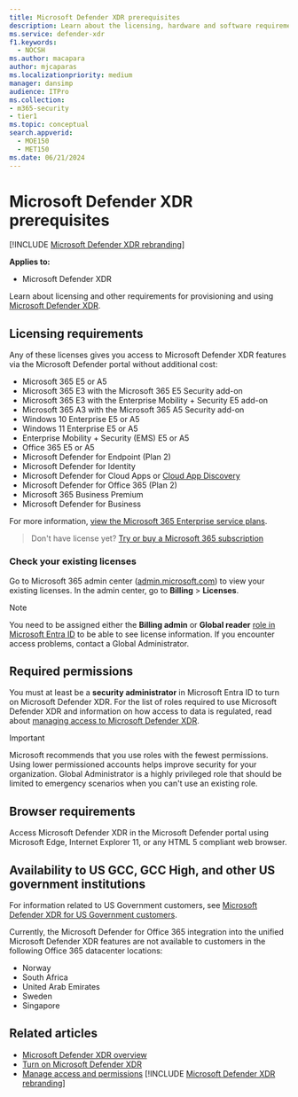 ```yaml
---
title: Microsoft Defender XDR prerequisites
description: Learn about the licensing, hardware and software requirements, and other configuration settings for Microsoft Defender XDR
ms.service: defender-xdr
f1.keywords: 
  - NOCSH
ms.author: macapara
author: mjcaparas
ms.localizationpriority: medium
manager: dansimp
audience: ITPro
ms.collection: 
- m365-security
- tier1
ms.topic: conceptual
search.appverid: 
  - MOE150
  - MET150
ms.date: 06/21/2024
---
```


# Microsoft Defender XDR prerequisites

[!INCLUDE [Microsoft Defender XDR rebranding](../includes/microsoft-defender.md)]


**Applies to:**
- Microsoft Defender XDR

Learn about licensing and other requirements for provisioning and using [Microsoft Defender XDR](microsoft-365-defender.md).

## Licensing requirements
Any of these licenses gives you access to Microsoft Defender XDR features via the Microsoft Defender portal without additional cost:

- Microsoft 365 E5 or A5
- Microsoft 365 E3 with the Microsoft 365 E5 Security add-on
- Microsoft 365 E3 with the Enterprise Mobility + Security E5 add-on
- Microsoft 365 A3 with the Microsoft 365 A5 Security add-on
- Windows 10 Enterprise E5 or A5
- Windows 11 Enterprise E5 or A5
- Enterprise Mobility + Security (EMS) E5 or A5
- Office 365 E5 or A5
- Microsoft Defender for Endpoint (Plan 2)
- Microsoft Defender for Identity
- Microsoft Defender for Cloud Apps or [Cloud App Discovery](/defender-cloud-apps/editions-cloud-app-security-aad)
- Microsoft Defender for Office 365 (Plan 2)
- Microsoft 365 Business Premium
- Microsoft Defender for Business

For more information, [view the Microsoft 365 Enterprise service plans](https://www.microsoft.com/licensing/product-licensing/microsoft-365-enterprise).

> Don't have license yet? [Try or buy a Microsoft 365 subscription](/microsoft-365/commerce/try-or-buy-microsoft-365)

### Check your existing  licenses

Go to Microsoft 365 admin center ([admin.microsoft.com](https://admin.microsoft.com/)) to view your existing licenses. In the admin center, go to **Billing** \> **Licenses**.

> [!NOTE]
> You need to be assigned either the **Billing admin** or **Global reader** [role in Microsoft Entra ID](/azure/active-directory/roles/permissions-reference) to be able to see license information. If you encounter access problems, contact a Global Administrator.

## Required permissions

You must at least be a **security administrator** in Microsoft Entra ID to turn on Microsoft Defender XDR. For the list of roles required to use Microsoft Defender XDR and information on how access to data is regulated, read about [managing access to Microsoft Defender XDR](m365d-permissions.md).

>[!IMPORTANT]
>Microsoft recommends that you use roles with the fewest permissions. Using lower permissioned accounts helps improve security for your organization. Global Administrator is a highly privileged role that should be limited to emergency scenarios when you can't use an existing role.



## Browser requirements

Access Microsoft Defender XDR in the Microsoft Defender portal using Microsoft Edge, Internet Explorer 11, or any HTML 5 compliant web browser.

## Availability to US GCC, GCC High, and other US government institutions

For information related to US Government customers, see [Microsoft Defender XDR for US Government customers](usgov.md).

Currently, the Microsoft Defender for Office 365 integration into the unified Microsoft Defender XDR features are not available to customers in the following Office 365 datacenter locations:

- Norway
- South Africa
- United Arab Emirates
- Sweden
- Singapore


## Related articles

- [Microsoft Defender XDR overview](microsoft-365-defender.md)
- [Turn on Microsoft Defender XDR](m365d-enable.md)
- [Manage access and permissions](m365d-permissions.md)
[!INCLUDE [Microsoft Defender XDR rebranding](../includes/defender-m3d-techcommunity.md)]
